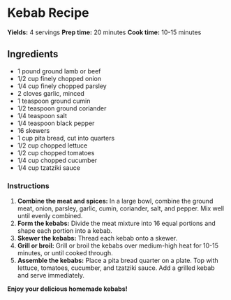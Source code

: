 # Kebab Recipe

**Yields:** 4 servings
**Prep time:** 20 minutes
**Cook time:** 10-15 minutes

## Ingredients

* 1 pound ground lamb or beef
* 1/2 cup finely chopped onion
* 1/4 cup finely chopped parsley
* 2 cloves garlic, minced
* 1 teaspoon ground cumin
* 1/2 teaspoon ground coriander
* 1/4 teaspoon salt
* 1/4 teaspoon black pepper
* 16 skewers
* 1 cup pita bread, cut into quarters
* 1/2 cup chopped lettuce
* 1/2 cup chopped tomatoes
* 1/4 cup chopped cucumber
* 1/4 cup tzatziki sauce

### Instructions

1. **Combine the meat and spices:** In a large bowl, combine the ground meat, onion, parsley, garlic, cumin, coriander, salt, and pepper. Mix well until evenly combined.
2. **Form the kebabs:** Divide the meat mixture into 16 equal portions and shape each portion into a kebab.
3. **Skewer the kebabs:** Thread each kebab onto a skewer.
4. **Grill or broil:** Grill or broil the kebabs over medium-high heat for 10-15 minutes, or until cooked through.
5. **Assemble the kebabs:** Place a pita bread quarter on a plate. Top with lettuce, tomatoes, cucumber, and tzatziki sauce. Add a grilled kebab and serve immediately.

**Enjoy your delicious homemade kebabs!**
